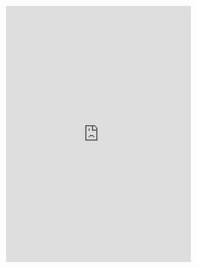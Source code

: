 # ReadySet Tutorial

<style>
  .md-main__inner {
    display: unset;
  }
  .md-sidebar {
    display: none;
  }
  .md-sidebar--secondary {
    display: none;
  }
  .md-main__inner > .md-sidebar {
    display: none;
  }
  .md-content__button {
    display: none;
  }
  h1 {
    display: none;
  }
  .md-footer {
    display: none;
  }
</style>

<iframe
  width="100%"
  height="700"
  sandbox="allow-forms allow-modals allow-popups allow-same-origin allow-scripts"
  src="https://play.instruqt.com/embed/readyset/tracks/readyset-demo?token=em_-XZtFwT9_zvK7lnb"
  style="border: 0;">
</iframe>
